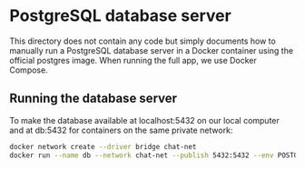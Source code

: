 # PostgreSQL database server
This directory does not contain any code but simply documents how to manually run a PostgreSQL database server in a Docker container using the official postgres image. When running the full app, we use Docker Compose.


## Running the database server
To make the database available at localhost:5432 on our local computer and at db:5432 for containers on the same private network:
```bash
docker network create --driver bridge chat-net
docker run --name db --network chat-net --publish 5432:5432 --env POSTGRES_USER=myuser --env POSTGRES_PASSWORD=mypassword postgres
```
